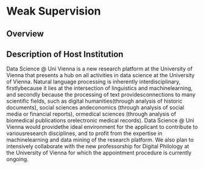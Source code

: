 # Weak Supervision

## Overview

## Description of Host Institution
Data Science @ Uni Vienna is a new research platform at the University of Vienna that presents a hub on all activities in data science at the University of Vienna. Natural language processing is inherently interdisciplinary, firstlybecause it lies at the intersection of linguistics and machinelearning, and secondly because the processing of text providesconnections to many scientific fields, such as digital humanities(through analysis of historic documents), social sciences andeconomics (through analysis of social media or financial reports), ormedical sciences (through analysis of biomedical publications orelectronic medical records). Data Science @ Uni Vienna would providethe ideal environment for the applicant to contribute to variousresearch disciplines, and to profit from the expertise in machinelearning and data mining of the research platform. We also plan to intensively collaborate with the new professorship for Digital Philology at the University of Vienna for which the appointment procedure is currently ongoing.
